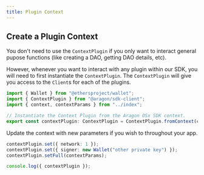 ```yaml
---
title: Plugin Context
---
```


## Create a Plugin Context

You don't need to use the `ContextPlugin` if you only want to interact general pupose functions (like creating a DAO, getting DAO details, etc).

However, whenever you want to interact with any plugin within our SDK, you will need to first instantiate the `ContextPlugin`. The `ContextPlugin` will give you access to the `Client`s for each of the plugins.

```ts
import { Wallet } from "@ethersproject/wallet";
import { ContextPlugin } from "@aragon/sdk-client";
import { context, contextParams } from "../index";

// Instantiate the Context Plugin from the Aragon OSx SDK context.
export const contextPlugin: ContextPlugin = ContextPlugin.fromContext(context);
```


Update the context with new parameters if you wish to throughout your app.

```ts
contextPlugin.set({ network: 1 });
contextPlugin.set({ signer: new Wallet("other private key") });
contextPlugin.setFull(contextParams);

console.log({ contextPlugin });
```


